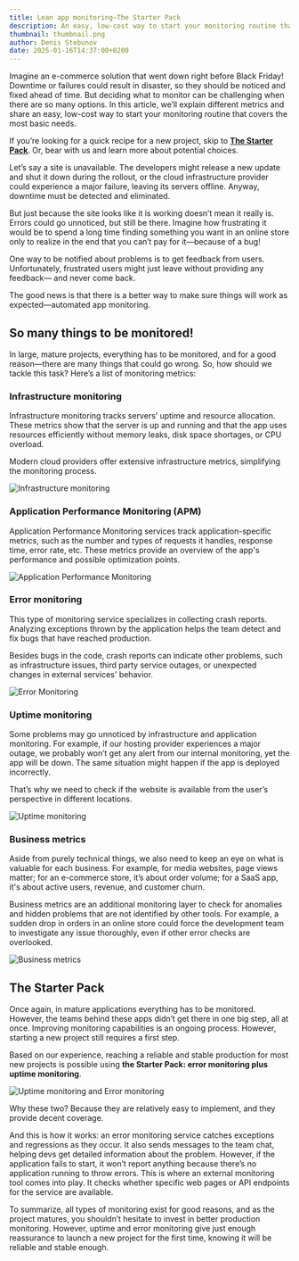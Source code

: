 ```yaml
---
title: Lean app monitoring—The Starter Pack
description: An easy, low-cost way to start your monitoring routine that covers the most basic needs. For those who lost in application monitoring, infrastructure monitoring, uptime monitoring, etc.
thumbnail: thumbnail.png
author: Denis Stebunov
date: 2025-01-16T14:37:00+0200
---
```


Imagine an e-commerce solution that went down right before Black Friday!
Downtime or failures could result in disaster, so they should be noticed
and fixed ahead of time. But deciding what to monitor can be challenging
when there are so many options. In this article, we’ll explain different
metrics and share an easy, low-cost way to start your monitoring routine
that covers the most basic needs.  

If you’re looking for a quick recipe for a new project,
skip to [**The Starter Pack**](#the-starter-pack). Or, bear with us and learn
more about potential choices.

Let’s say a site is unavailable. The developers might release a new update
and shut it down during the rollout, or the cloud infrastructure provider
could experience a major failure, leaving its servers offline. Anyway,
downtime must be detected and eliminated.

But just because the site looks like it is working doesn’t mean it really
is. Errors could go unnoticed, but still be there. Imagine how frustrating
it would be to spend a long time finding something you want in an online
store only to realize in the end that you can’t pay for it—because of a bug!

One way to be notified about problems is to get feedback from users.
Unfortunately, frustrated users might just leave without providing
any feedback— and never come back. 

The good news is that there is a better way to make sure things will work
as expected—automated app monitoring. 

## So many things to be monitored!

In large, mature projects, everything has to be monitored, and for a good
reason—there are many things that could go wrong. So, how should we tackle
this task? Here’s a list of monitoring metrics:

### Infrastructure monitoring

Infrastructure monitoring tracks servers’ uptime and resource
allocation. These metrics show that the server is up and running
and that the app uses resources efficiently without memory leaks,
disk space shortages, or CPU overload. 

Modern cloud providers offer extensive infrastructure metrics,
simplifying the monitoring process. 

![Infrastructure monitoring](infrastructure-metrics.png)

### Application Performance Monitoring (APM)

Application Performance Monitoring services track application-specific
metrics, such as the number and types of requests it handles,
response time, error rate, etc. These metrics provide an overview
of the app's performance and possible optimization points.

![Application Performance Monitoring](apm-metrics.png)

### Error monitoring

This type of monitoring service specializes in collecting
crash reports. Analyzing exceptions thrown by the application
helps the team detect and fix bugs that have reached production. 

Besides bugs in the code, crash reports can indicate other problems,
such as infrastructure issues, third party service outages, or
unexpected changes in external services' behavior.

![Error Monitoring](error-metrics.png)

### Uptime monitoring

Some problems may go unnoticed by infrastructure and application monitoring.
For example, if our hosting provider experiences a major outage, we probably
won’t get any alert from our internal monitoring, yet the app will be down.
The same situation might happen if the app is deployed incorrectly.

That’s why we need to check if the website is available from the user’s
perspective in different locations. 

![Uptime monitoring](uptime-metrics.png)

### Business metrics

Aside from purely technical things, we also need to keep an eye on
what is valuable for each business. For example, for media websites,
page views matter; for an e-commerce store, it’s about order volume;
for a SaaS app, it's about active users, revenue, and customer churn. 

Business metrics are an additional monitoring layer to check for
anomalies and hidden problems that are not identified by other tools.
For example, a sudden drop in orders in an online store could force
the development team to investigate any issue thoroughly, even if
other error checks are overlooked.

![Business metrics](business-metrics.png)

## The Starter Pack

Once again, in mature applications everything has to be monitored.
However, the teams behind these apps didn’t get there in one big step, all at once.
Improving monitoring capabilities is an ongoing process. However,
starting a new project still requires a first step. 

Based on our experience, reaching a reliable and stable production
for most new projects is possible using **the Starter Pack: 
error monitoring plus uptime monitoring**.

![Uptime monitoring and Error monitoring](thumbnail.png)

Why these two? Because they are relatively easy to implement,
and they provide decent coverage. 

And this is how it works: an error monitoring service catches exceptions
and regressions as they occur. It also sends messages to the team chat,
helping devs get detailed information about the problem. However, if the
application fails to start, it won’t report anything because there’s no
application running to throw errors. This is where an external monitoring
tool comes into play. It checks whether specific web pages or API endpoints
for the service are available.

To summarize, all types of monitoring exist for good reasons, and as the project
matures, you shouldn’t hesitate to invest in better production monitoring. However,
uptime and error monitoring give just enough reassurance to launch a new project
for the first time, knowing it will be reliable and stable enough. 